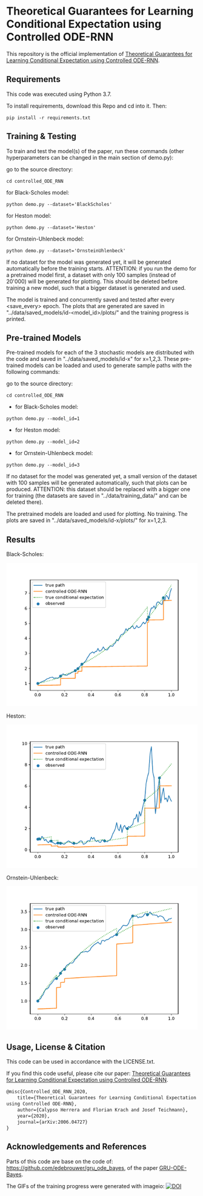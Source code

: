 # Theoretical Guarantees for Learning Conditional Expectation using Controlled ODE-RNN

This repository is the official implementation of
[Theoretical Guarantees for Learning Conditional Expectation using Controlled ODE-RNN](https://arxiv.org/abs/2006.04727).


## Requirements

This code was executed using Python 3.7.

To install requirements, download this Repo and cd into it. Then:

```setup
pip install -r requirements.txt
```


## Training & Testing

To train and test the model(s) of the paper, run these commands (other
hyperparameters can be changed in the main section of demo.py):

go to the source directory:
```train
cd controlled_ODE_RNN
```

for Black-Scholes model:
```train
python demo.py --dataset='BlackScholes'
```

for Heston model:
```train
python demo.py --dataset='Heston'
```

for Ornstein-Uhlenbeck model:
```train
python demo.py --dataset='OrnsteinUhlenbeck'
```

If no dataset for the model was generated yet, it will be generated
automatically before the training starts.
ATTENTION: if you run the demo for a pretrained model first, a dataset with
only 100 samples (instead of 20'000) will be generated for plotting. This should
be deleted before training a new model, such that a bigger dataset is generated
and used.

The model is trained and concurrently saved and tested after every <save_every>
epoch.
The plots that are generated are saved in "../data/saved_models/id-<model_id>/plots/"
and the training progress is printed.




## Pre-trained Models

Pre-trained models for each of the 3 stochastic models are distributed with the
code and saved in "../data/saved_models/id-x" for x=1,2,3.
These pre-trained models can be loaded and used to generate sample paths with
the following commands:

go to the source directory:
```train
cd controlled_ODE_RNN
```

- for Black-Scholes model:
```train
python demo.py --model_id=1
```

- for Heston model:
```train
python demo.py --model_id=2
```

- for Ornstein-Uhlenbeck model:
```train
python demo.py --model_id=3
```

If no dataset for the model was generated yet, a small version of the dataset
with 100 samples will be generated automatically, such that plots can be
produced.
ATTENTION: this dataset should be replaced with a bigger one for training (the
datasets are saved in "../data/training_data/" and can be deleted there).

The pretrained models are loaded and used for plotting. No training. The plots
are saved in "../data/saved_models/id-x/plots/" for x=1,2,3.



## Results

Black-Scholes:

![alt text](data/model_id-1_training-progress-path-1.gif)

Heston:

![alt text](data/model_id-2_training-progress-path-3.gif)

Ornstein-Uhlenbeck:

![alt text](data/model_id-3_training-progress-path-0.gif)



## Usage, License & Citation

This code can be used in accordance with the LICENSE.txt.

If you find this code useful, please cite our paper: [Theoretical Guarantees for Learning Conditional Expectation using Controlled ODE-RNN](https://arxiv.org/abs/2006.04727).

```citation
@misc{Controlled_ODE_RNN_2020,
    title={Theoretical Guarantees for Learning Conditional Expectation using Controlled ODE-RNN},
    author={Calypso Herrera and Florian Krach and Josef Teichmann},
    year={2020},
    journal={arXiv:2006.04727}
}
```


## Acknowledgements and References
Parts of this code are base on the code of: https://github.com/edebrouwer/gru_ode_bayes, of the paper [GRU-ODE-Bayes](https://arxiv.org/abs/1905.12374).

The GIFs of the training progress were generated with imageio:
[![DOI](https://zenodo.org/badge/DOI/10.5281/zenodo.3674137.svg)](https://doi.org/10.5281/zenodo.3674137)
